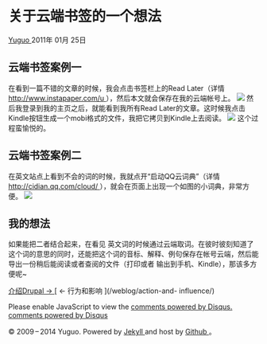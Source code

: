#  关于云端书签的一个想法

[ Yuguo ](http://yuguo.us) 2011年 01月 25日

##  ﻿云端书签案例一

在看到一篇不错的文章的时候，我会点击书签栏上的Read Later（详情 [ http://www.instapaper.com/u
](http://www.instapaper.com/u) ），然后本文就会保存在我的云端帐号上。
![](http://yuguo.us/files/2011/01/QQ拼音截图未命名.png) 然后我登录到我的主页之后，就能看到我所有Read
Later的文章。这时候我点击Kindle按钮生成一个mobi格式的文件，我把它拷贝到Kindle上去阅读。
![](http://yuguo.us/files/2011/01/QQ拼音截图未命名1.png) 这个过程蛮愉悦的。

##  云端书签案例二

在英文站点上看到不会的词的时候，我就点开“启动QQ云词典”（详情 [ http://cidian.qq.com/cloud/
](http://cidian.qq.com/cloud/) ），就会在页面上出现一个如图的小词典，非常方便。
![](http://yuguo.us/files/2011/01/QQ拼音截图未命名2.png) <h2>我的想法</h2> 如果能把二者结合起来，在看见
英文词的时候通过云端取词。在彼时彼刻知道了这个词的意思的同时，还能把这个词的音标、解释、例句保存在帐号云端，然后能导出一份稍后能阅读或者查阅的文件（打印或者
输出到手机、Kindle），那该多方便呢~

[ 介绍Drupal → ](/weblog/introducce-drupal/) [ ← 行为和影响 ](/weblog/action-and-
influence/)

Please enable JavaScript to view the [ comments powered by Disqus.
](http://disqus.com/?ref_noscript) [ comments powered by  Disqus
](http://disqus.com)

© 2009 – 2014 Yuguo. Powered by [ Jekyll ](https://github.com/mojombo/jekyll)
and host by [ Github ](https://github.com/yuguo) 。

